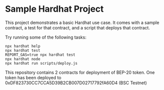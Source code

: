 # Sample Hardhat Project

This project demonstrates a basic Hardhat use case. It comes with a sample contract, a test for that contract, and a script that deploys that contract.

Try running some of the following tasks:

```shell
npx hardhat help
npx hardhat test
REPORT_GAS=true npx hardhat test
npx hardhat node
npx hardhat run scripts/deploy.js
```

This repository contains 2 contracts for deployment of BEP-20 token.
One token has been deployed to 0xDF823730CC7CCA5D39B2CB007D02717792fA60D4 (BSC Testnet)
